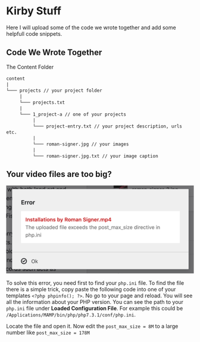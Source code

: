 # Kirby Stuff

Here I will upload some of the code we wrote together and add some helpfull code snippets.

## Code We Wrote Together

The Content Folder

```
content
|
└─── projects // your project folder
     |
     └─── projects.txt
     |
     └─── 1_project-a // one of your projects
          |
          └─── project-entry.txt // your project description, urls etc.
          |
          └─── roman-signer.jpg // your images
          |
          └─── roman-signer.jpg.txt // your image caption

``` 

## Your video files are too big?

![](images/error-1.png)

To solve this error, you need first to find your `php.ini` file. To find the file there is a simple trick, copy paste the following code into one of your templates `<?php phpinfo(); ?>`. No go to your page and reload. You will see all the information about your PHP version. You can see the path to your `php.ini` file under **Loaded Configuration File**. For example this could be `/Applications/MAMP/bin/php/php7.3.1/conf/php.ini`.

Locate the file and open it. Now edit the `post_max_size = 8M` to a large number like `post_max_size = 178M`



